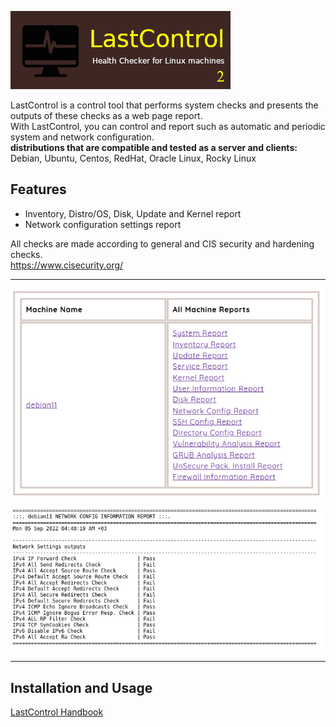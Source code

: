 ![alt text](images/lastcontrol_logo.png "LastControl")
<br>

LastControl is a control tool that performs system checks and presents the outputs of these checks as a web page report.<br>
With LastControl, you can control and report such as automatic and periodic system and network configuration.
<br>
**distributions that are compatible and tested as a server and clients:** <br>
Debian, Ubuntu, Centos, RedHat, Oracle Linux, Rocky Linux

## Features
- Inventory, Distro/OS, Disk, Update and Kernel report
- Network configuration settings report

All checks are made according to general and CIS security and hardening checks.<br>
https://www.cisecurity.org/

---

![alt text](images/lastcontrol_allreports1.png "LastControl Reports Screen")
<br>

![alt text](images/lastcontrol_report2.png "LastControl Network Report Screen")
<br>

---

## Installation and Usage
[LastControl Handbook](https://github.com/eesmer/LastControl/blob/main/LastControl-HandBook.md)
